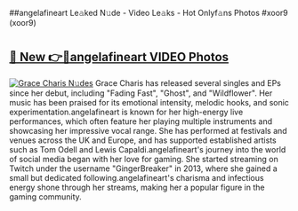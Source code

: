 ##angelafineart Le𝚊ked N𝚞de - Video Le𝚊ks - Hot Onlyf𝚊ns Photos #xoor9 (xoor9)

# <h2><a href="https://mediaupload.pro?title=angelafineart&ref=9FEB">🔗 New 👉🔴angelafineart VIDEO Photos</a></h2>

[![Grace Charis N𝚞des](https://i.imgur.com/rIISA9y.gif)](https://mediaupload.pro?title=angelafineart&ref=9FEB)
Grace Charis has released several singles and EPs since her debut, including "Fading Fast", "Ghost", and "Wildflower". Her music has been praised for its emotional intensity, melodic hooks, and sonic experimentation.angelafineart is known for her high-energy live performances, which often feature her playing multiple instruments and showcasing her impressive vocal range. She has performed at festivals and venues across the UK and Europe, and has supported established artists such as Tom Odell and Lewis Capaldi.angelafineart's journey into the world of social media began with her love for gaming. She started streaming on Twitch under the username "GingerBreaker" in 2013, where she gained a small but dedicated following.angelafineart's charisma and infectious energy shone through her streams, making her a popular figure in the gaming community.